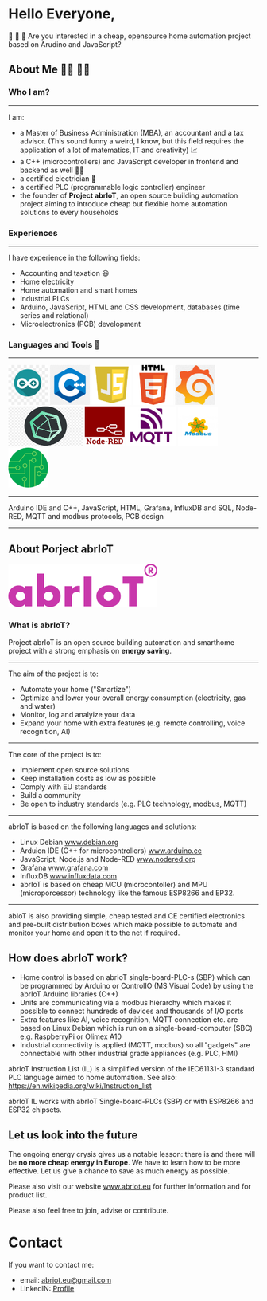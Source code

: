 <h1>Hello Everyone,</h1>

:wave: :wave: :wave:
Are you interested in a cheap, opensource home automation project based on Arudino and JavaScript?


<h2>About Me 👨‍🔧 👨‍💻</h2>

<h3>Who I am?</h3>

---

I am:
- a Master of Business Administration (MBA), an accountant and a tax advisor. (This sound funny a weird, I know, but this field requires the application of a lot of matematics, IT and creativity) 📈
- a C++ (microcontrollers) and JavaScript developer in frontend and backend as well 👨‍💻
- a certified electrician 🔌
- a certified PLC (programmable logic controller) engineer
- the founder of <strong>Project abrIoT</strong>, an open source building automation project aiming to introduce cheap but flexible home automation solutions to every households

<h3>Experiences</h3>

---

I have experience in the following fields:
- Accounting and taxation 😆
- Home electricity
- Home automation and smart homes
- Industrial PLCs
- Arduino, JavaScript, HTML and CSS development, databases (time series and relational)
- Microelectronics (PCB) development

<h3>Languages and Tools 🔧</h3>

---

<div>
  <img src="https://github.com/abrIoTeu/abrIoTeu/blob/main/Arduino.jpg" height="80px" width="80px">  
  <img src="https://github.com/abrIoTeu/abrIoTeu/blob/main/C%2B%2B.png" height="80px" width="80px">
  <img src="https://github.com/abrIoTeu/abrIoTeu/blob/main/JavaScript.png" height="80px" width="80px"> 
  <img src="https://github.com/abrIoTeu/abrIoTeu/blob/main/HTML.png" height="80px" width="80px">  
  <img src="https://github.com/abrIoTeu/abrIoTeu/blob/main/Grafana.jpg" height="80px" width="80px"> 
  <img src="https://github.com/abrIoTeu/abrIoTeu/blob/main/InfluxDB.png" height="80px" width="150px"> 
  <img src="https://github.com/abrIoTeu/abrIoTeu/blob/main/NodeRED.png" height="80px" width="80px">
  <img src="https://github.com/abrIoTeu/abrIoTeu/blob/main/MQTT.png" height="80px" width="100px">
  <img src="https://github.com/abrIoTeu/abrIoTeu/blob/main/modbus.png" height="80px" width="80px">
  <img src="https://github.com/abrIoTeu/abrIoTeu/blob/main/PCB.png" height="80px" width="80px">
</div>

---

Arduino IDE and C++, JavaScript, HTML, Grafana, InfluxDB and SQL, Node-RED, MQTT and modbus protocols, PCB design

---

<h2>About Porject abrIoT</h2>

<img src="https://github.com/abrIoTeu/abrIoTeu/blob/main/abriot_header_logo.png">

<h3>What is abrIoT?</h3>

Project abrIoT is an open source building automation and smarthome project with a strong emphasis on <strong>energy saving</strong>.

---

The aim of the project is to:
- Automate your home ("Smartize")
- Optimize and lower your overall energy consumption (electricity, gas and water)
- Monitor, log and analyize your data
- Expand your home with extra features (e.g. remote controlling, voice recognition, AI)

---

The core of the project is to:
- Implement open source solutions
- Keep installation costs as low as possible
- Comply with EU standards
- Build a community
- Be open to industry standards (e.g. PLC technology, modbus, MQTT)

---

abrIoT is based on the following languages and solutions:
- Linux Debian www.debian.org
- Arduion IDE (C++ for microcontrollers) www.arduino.cc
- JavaScript, Node.js and Node-RED www.nodered.org
- Grafana www.grafana.com
- InfluxDB www.influxdata.com
- abrIoT is based on cheap MCU (microcontoller) and MPU (microporcessor) technology like the famous ESP8266 and EP32.

---

abIoT is also providing simple, cheap tested and CE certified electronics and pre-built distribution boxes which make possible to automate and monitor your home and open it to the net if required.

<h2>How does abrIoT work?</h2>

- Home control is based on abrIoT single-board-PLC-s (SBP) which can be programmed by Arduino or ControlIO (MS Visual Code) by using the abrIoT Arduino libraries (C++)
- Units are communicating via a modbus hierarchy which makes it possible to connect hundreds of devices and thousands of I/O ports
- Extra features like AI, voice recognition, MQTT connection etc. are based on Linux Debian which is run on a single-board-computer (SBC) e.g. RaspberryPi or Olimex A10
- Industrial connectivity is applied (MQTT, modbus) so all "gadgets" are connectable with other industrial grade appliances (e.g. PLC, HMI)

abrIoT Instruction List (IL)  is a simplified version of the IEC61131-3 standard PLC language aimed to home automation. See also: https://en.wikipedia.org/wiki/Instruction_list

abrIoT IL works with abrIoT Single-board-PLCs (SBP) or with ESP8266 and ESP32 chipsets.


<h2>Let us look into the future</h2>

The ongoing energy crysis gives us a notable lesson: there is and there will be <strong>no more cheap energy in Europe</strong>. We have to learn how to be more effective. Let us give a chance to save as much energy as possible.

Please also visit our website www.abriot.eu for further information and for product list.

Please also feel free to join, advise or contribute.

<h1>Contact</h1>

If you want to contact me:
- email: <a href="mailto:abriot.eu@gmail.com" target="_blank">abriot.eu@gmail.com</a>
- LinkedIN: <a href="https://www.linkedin.com/in/attila-lantos-a4b737a2/" target="_blank">Profile</a>
